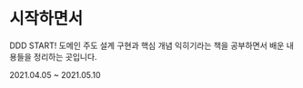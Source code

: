 # 시작하면서

DDD START! 도메인 주도 설계 구현과 핵심 개념 익히기라는 책을 공부하면서 배운 내용들을 정리하는 곳입니다.

2021.04.05 ~ 2021.05.10

